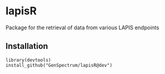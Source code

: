 # lapisR

Package for the retrieval of data from various LAPIS endpoints

## Installation

```         
library(devtools)
install_github("GenSpectrum/lapisR@dev")
```

